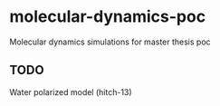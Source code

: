 # molecular-dynamics-poc
Molecular dynamics simulations for master thesis poc

## TODO
Water polarized model (hitch-13)
